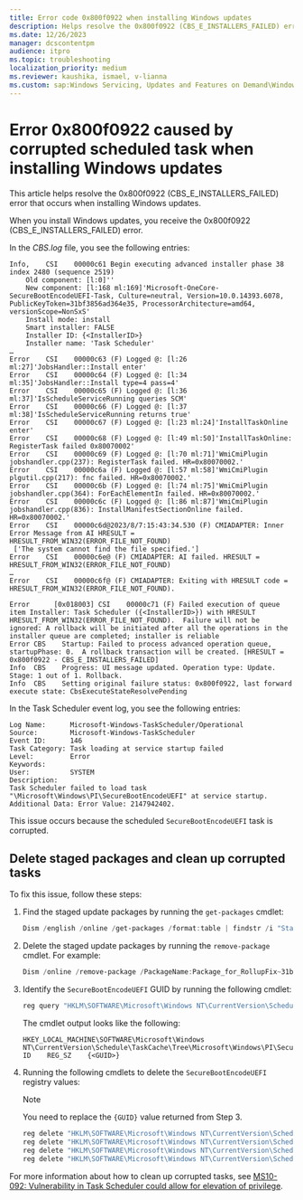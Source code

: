 ```yaml
---
title: Error code 0x800f0922 when installing Windows updates
description: Helps resolve the 0x800f0922 (CBS_E_INSTALLERS_FAILED) error when installing Windows updates.
ms.date: 12/26/2023
manager: dcscontentpm
audience: itpro
ms.topic: troubleshooting
localization_priority: medium
ms.reviewer: kaushika, ismael, v-lianna
ms.custom: sap:Windows Servicing, Updates and Features on Demand\Windows Update fails - installation stops with error, csstroubleshoot, ikb2lmc
---
```

# Error 0x800f0922 caused by corrupted scheduled task when installing Windows updates

This article helps resolve the 0x800f0922 (CBS_E_INSTALLERS_FAILED) error that occurs when installing Windows updates.

When you install Windows updates, you receive the 0x800f0922 (CBS_E_INSTALLERS_FAILED) error.

In the *CBS.log* file, you see the following entries:

```output
Info,    CSI    00000c61 Begin executing advanced installer phase 38 index 2480 (sequence 2519)
    Old component: [l:0]''
    New component: [l:168 ml:169]'Microsoft-OneCore-SecureBootEncodeUEFI-Task, Culture=neutral, Version=10.0.14393.6078, PublicKeyToken=31bf3856ad364e35, ProcessorArchitecture=amd64, versionScope=NonSxS'
    Install mode: install
    Smart installer: FALSE
    Installer ID: {<InstallerID>}
    Installer name: 'Task Scheduler'
…
Error    CSI    00000c63 (F) Logged @: [l:26 ml:27]'JobsHandler::Install enter'
Error    CSI    00000c64 (F) Logged @: [l:34 ml:35]'JobsHandler::Install type=4 pass=4'
Error    CSI    00000c65 (F) Logged @: [l:36 ml:37]'IsScheduleServiceRunning queries SCM'
Error    CSI    00000c66 (F) Logged @: [l:37 ml:38]'IsScheduleServiceRunning returns true'
Error    CSI    00000c67 (F) Logged @: [l:23 ml:24]'InstallTaskOnline enter'
Error    CSI    00000c68 (F) Logged @: [l:49 ml:50]'InstallTaskOnline: RegisterTask failed 0x80070002'
Error    CSI    00000c69 (F) Logged @: [l:70 ml:71]'WmiCmiPlugin jobshandler.cpp(237): RegisterTask failed. HR=0x80070002.'
Error    CSI    00000c6a (F) Logged @: [l:57 ml:58]'WmiCmiPlugin plgutil.cpp(217): fnc failed. HR=0x80070002.'
Error    CSI    00000c6b (F) Logged @: [l:74 ml:75]'WmiCmiPlugin jobshandler.cpp(364): ForEachElementIn failed. HR=0x80070002.'
Error    CSI    00000c6c (F) Logged @: [l:86 ml:87]'WmiCmiPlugin jobshandler.cpp(836): InstallManifestSectionOnline failed. HR=0x80070002.'
Error    CSI    00000c6d@2023/8/7:15:43:34.530 (F) CMIADAPTER: Inner Error Message from AI HRESULT = HRESULT_FROM_WIN32(ERROR_FILE_NOT_FOUND)
 ['The system cannot find the file specified.']
Error    CSI    00000c6e@ (F) CMIADAPTER: AI failed. HRESULT = HRESULT_FROM_WIN32(ERROR_FILE_NOT_FOUND)
…
Error    CSI    00000c6f@ (F) CMIADAPTER: Exiting with HRESULT code = HRESULT_FROM_WIN32(ERROR_FILE_NOT_FOUND). 
 
Error      [0x018003] CSI    00000c71 (F) Failed execution of queue item Installer: Task Scheduler ({<InstallerID>}) with HRESULT HRESULT_FROM_WIN32(ERROR_FILE_NOT_FOUND).  Failure will not be ignored: A rollback will be initiated after all the operations in the installer queue are completed; installer is reliable 
Error CBS    Startup: Failed to process advanced operation queue, startupPhase: 0.  A rollback transaction will be created. [HRESULT = 0x800f0922 - CBS_E_INSTALLERS_FAILED] 
Info  CBS    Progress: UI message updated. Operation type: Update. Stage: 1 out of 1. Rollback. 
Info  CBS    Setting original failure status: 0x800f0922, last forward execute state: CbsExecuteStateResolvePending
```

In the Task Scheduler event log, you see the following entries:

```output
Log Name:      Microsoft-Windows-TaskScheduler/Operational
Source:        Microsoft-Windows-TaskScheduler
Event ID:      146
Task Category: Task loading at service startup failed
Level:         Error
Keywords:      
User:          SYSTEM
Description:
Task Scheduler failed to load task "\Microsoft\Windows\PI\SecureBootEncodeUEFI" at service startup. Additional Data: Error Value: 2147942402.
```

This issue occurs because the scheduled `SecureBootEncodeUEFI` task is corrupted.

## Delete staged packages and clean up corrupted tasks

To fix this issue, follow these steps:

1. Find the staged update packages by running the `get-packages` cmdlet:

    ```powershell
    Dism /english /online /get-packages /format:table | findstr /i "Staged"
    ```

2. Delete the staged update packages by running the `remove-package` cmdlet. For example:

    ```powershell
    Dism /online /remove-package /PackageName:Package_for_RollupFix~31bf3856ad364e35~amd64~~14393XXXX
    ```

3. Identify the `SecureBootEncodeUEFI` GUID by running the following cmdlet:

    ```powershell
    reg query "HKLM\SOFTWARE\Microsoft\Windows NT\CurrentVersion\Schedule\TaskCache\Tree\Microsoft\Windows\PI\SecureBootEncodeUEFI" /v ID
    ```

    The cmdlet output looks like the following:

    ```output
    HKEY_LOCAL_MACHINE\SOFTWARE\Microsoft\Windows NT\CurrentVersion\Schedule\TaskCache\Tree\Microsoft\Windows\PI\SecureBootEncodeUEFI
    ID    REG_SZ    {<GUID>}
    ```
    
4. Running the following cmdlets to delete the `SecureBootEncodeUEFI` registry values:

    > [!NOTE]
     > You need to replace the `{GUID}` value returned from Step 3.

    ```powershell
    reg delete "HKLM\SOFTWARE\Microsoft\Windows NT\CurrentVersion\Schedule\TaskCache\Maintenance\{GUID}" /f
    reg delete "HKLM\SOFTWARE\Microsoft\Windows NT\CurrentVersion\Schedule\TaskCache\Plain\{GUID}" /f
    reg delete "HKLM\SOFTWARE\Microsoft\Windows NT\CurrentVersion\Schedule\TaskCache\Tasks\{GUID}" /f
    reg delete "HKLM\SOFTWARE\Microsoft\Windows NT\CurrentVersion\Schedule\TaskCache\Tree\Microsoft\Windows\PI\SecureBootEncodeUEFI" /f
    ```

For more information about how to clean up corrupted tasks, see [MS10-092: Vulnerability in Task Scheduler could allow for elevation of privilege](https://support.microsoft.com/topic/ms10-092-vulnerability-in-task-scheduler-could-allow-for-elevation-of-privilege-06527121-3313-b13a-2179-d604e89e647c).
